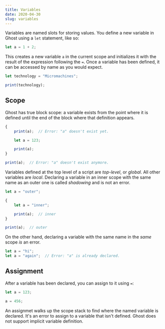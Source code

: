 ```yaml
---
title: Variables
date: 2020-04-30
slug: variables
---
```


Variables are named slots for storing values. You define a new variable in Ghost using a `let` statement, like so:

```javascript
let a = 1 + 2;
```

This creates a new variable `a` in the current scope and initializes it with the result of the expression following the `=`. Once a variable has been defined, it can be accessed by name as you would expect.

```javascript
let technology = "Micromachines";

print(technology);
```

## Scope
Ghost has true block scope: a variable exists from the point where it is defined until the end of the block where that definition appears.

```javascript
{
    print(a);  // Error: "a" doesn't exist yet.

    let a = 123;

    print(a);
}

print(a);  // Error: "a" doesn't exist anymore.
```

Variables defined at the top level of a script are _top-level_, or _global_. All other variables are _local_. Declaring a variable in an inner scope with the same name as an outer one is called _shadowing_ and is not an error.

```javascript
let a = "outer";

{
    let a = "inner";

    print(a);  // inner
}

print(a);  // outer
```

On the other hand, declaring a variable with the same name in the _same_ scope _is_ an error.

```javascript
let a = "hi";
let a = "again";  // Error: "a" is already declared.
```

## Assignment
After a variable has been declared, you can assign to it using `=`:

```javascript
let a = 123;

a = 456;
```

An assignmet walks up the scope stack to find where the named variable is declared. It's an error to assign to a variable that isn't defined. Ghost does not support implicit variable definition.
